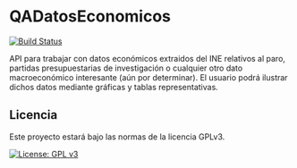 # QADatosEconomicos

[![Build Status](https://travis-ci.org/luisbalru/QADatosEconomicos.svg?branch=master)](https://travis-ci.org/luisbalru/QADatosEconomicos)

API para trabajar con datos económicos extraidos del INE relativos al paro, partidas presupuestarias de investigación o cualquier otro dato macroeconómico interesante (aún por determinar). El usuario podrá ilustrar dichos datos mediante gráficas y tablas representativas.


## Licencia

Este proyecto estará bajo las normas de la licencia GPLv3.

[![License: GPL v3](https://img.shields.io/badge/License-GPLv3-blue.svg)](https://www.gnu.org/licenses/gpl-3.0)
